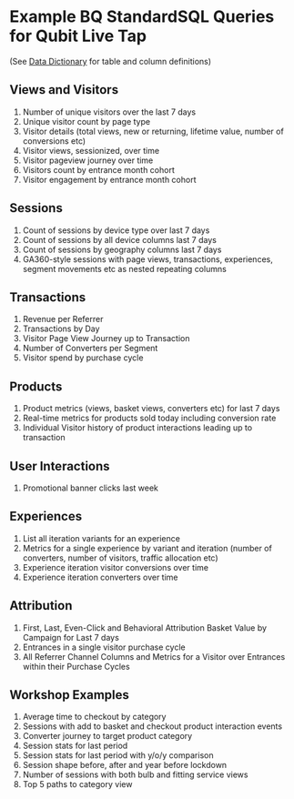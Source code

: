 # Example BQ StandardSQL Queries for Qubit Live Tap

(See [Data Dictionary](./data_dictionary.md) for table and column definitions)

## Views and Visitors

1. Number of unique visitors over the last 7 days
2. Unique visitor count by page type
3. Visitor details (total views, new or returning, lifetime value, number of conversions etc)
4. Visitor views, sessionized, over time
5. Visitor pageview journey over time
6. Visitors count by entrance month cohort
7. Visitor engagement by entrance month cohort

## Sessions

1. Count of sessions by device type over last 7 days
2. Count of sessions by all device columns last 7 days
3. Count of sessions by geography columns last 7 days
4. GA360-style sessions with page views, transactions, experiences, segment movements etc as nested repeating columns

## Transactions

1. Revenue per Referrer
2. Transactions by Day
3. Visitor Page View Journey up to Transaction
4. Number of Converters per Segment
5. Visitor spend by purchase cycle

## Products

1. Product metrics (views, basket views, converters etc) for last 7 days
2. Real-time metrics for products sold today including conversion rate
3. Individual Visitor history of product interactions leading up to transaction

## User Interactions

1. Promotional banner clicks last week

## Experiences

1. List all iteration variants for an experience
2. Metrics for a single experience by variant and iteration (number of converters, number of visitors, traffic allocation etc)
3. Experience iteration visitor conversions over time
4. Experience iteration converters over time

## Attribution

1. First, Last, Even-Click and Behavioral Attribution Basket Value by Campaign for Last 7 days
2. Entrances in a single visitor purchase cycle
3. All Referrer Channel Columns and Metrics for a Visitor over Entrances within their Purchase Cycles

## Workshop Examples

1. Average time to checkout by category
2. Sessions with add to basket and checkout product interaction events
3. Converter journey to target product category
4. Session stats for last period
5. Session stats for last period with y/o/y comparison
6. Session shape before, after and year before lockdown
7. Number of sessions with both bulb and fitting service views
8. Top 5 paths to category view
